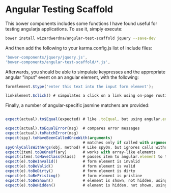 # Angular Testing Scaffold

This bower components includes some functions I have found useful for testing angularjs applications.  To use it, simply execute:

```bash
bower install wizardwerdna/angular-test-scaffold jquery --save-dev
```

And then add the following to your karma.config.js list of include files:

```js
'bower-components/jquery/jquery.js',
'bower-components/angular-test-scaffold/*.js',
```

Afterwards, you should be able to simpulate keypresses and the appropriate angular "input" event on an angular element, with the following:

```js
formElement.$type('enter this text into the input form element');

linkElement.$click() # simpulates a click on a link using on-page routing
```

Finally, a number of angular-specific jasmine matchers are provided:

```js

expect(actual).to$Equal(expected) # like .toEqual, but using angular.equals

expect(actual).toEqualError(msg)  # compares error messages
expect(actual).toMatchError(msg)
expect(spy).toHaveBeenCalledOnceWith(arguments)
                                  # matches only if called with arguments AND only once
spyOnlyCallsWithArgs(obj, method) # Like spyOn, but ignores calls without arguments, such as getters
expect(item).toBeOneOf(ary)       # works with array-like elements
expect(item).toHaveClass(klass)   # passes item to angular.element to test for class 
expect(e).toBeInvalid()           # form element is invalid
expect(e).toBeValid()             # form element is valid
expect(e).toBeDirty()             # form element is dirty
expect(e).toBePristing()          # form element is pristine
expect(e).toBeShown()             # element is shown, not hidden, using ng directives
expect(e).toBeHidden()            # element is hidden, not shown, using ng directives

```
